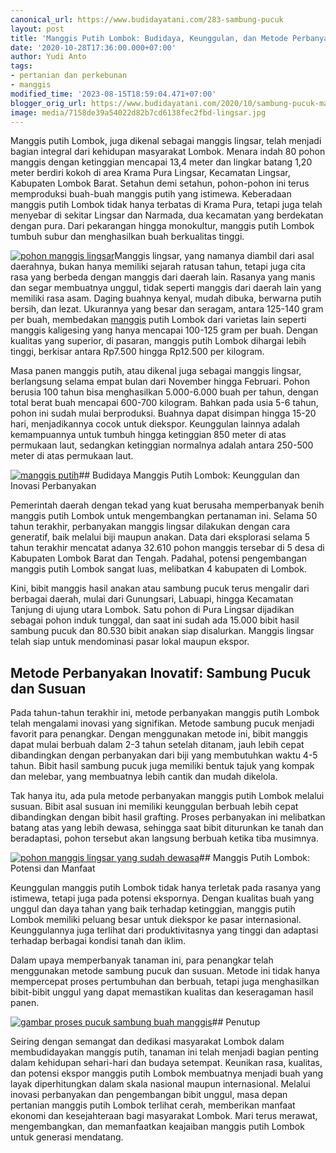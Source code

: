 ```yaml
---
canonical_url: https://www.budidayatani.com/283-sambung-pucuk
layout: post
title: 'Manggis Putih Lombok: Budidaya, Keunggulan, dan Metode Perbanyakan'
date: '2020-10-28T17:36:00.000+07:00'
author: Yudi Anto
tags:
- pertanian dan perkebunan
- manggis
modified_time: '2023-08-15T18:59:04.471+07:00'
blogger_orig_url: https://www.budidayatani.com/2020/10/sambung-pucuk-manggis-putih-2-3-tahun.html
image: media/7158de39a54022d82b7cd6138fec2fbd-lingsar.jpg
---
```

Manggis putih Lombok, juga dikenal sebagai manggis lingsar, telah menjadi bagian integral dari kehidupan masyarakat Lombok. Menara indah 80 pohon manggis dengan ketinggian mencapai 13,4 meter dan lingkar batang 1,20 meter berdiri kokoh di area Krama Pura Lingsar, Kecamatan Lingsar, Kabupaten Lombok Barat. Setahun demi setahun, pohon-pohon ini terus memproduksi buah-buah manggis putih yang istimewa. Keberadaan manggis putih Lombok tidak hanya terbatas di Krama Pura, tetapi juga telah menyebar di sekitar Lingsar dan Narmada, dua kecamatan yang berdekatan dengan pura. Dari pekarangan hingga monokultur, manggis putih Lombok tumbuh subur dan menghasilkan buah berkualitas tinggi.

[![pohon manggis lingsar](https://blogger.googleusercontent.com/img/b/R29vZ2xl/AVvXsEjmUUxUS6gjw-7ibCNVwIYrkOA3auyFrCMHHeid9iwOsQITlvfyUzf2QQTcsyB7Jv2Umhts4Iu5-99GmPI4VBLgp518nEONO7rqtX6JHqaYpqtSeg59rJmR3zl81M7pJzUWiGcACr1kw5iPx6y7tu5B256VmoGCAiYL6Xx3WIBGAJllmR_Vf-qJJJj54kjs/w640-h386/lingsar.jpg)](https://blogger.googleusercontent.com/img/b/R29vZ2xl/AVvXsEjmUUxUS6gjw-7ibCNVwIYrkOA3auyFrCMHHeid9iwOsQITlvfyUzf2QQTcsyB7Jv2Umhts4Iu5-99GmPI4VBLgp518nEONO7rqtX6JHqaYpqtSeg59rJmR3zl81M7pJzUWiGcACr1kw5iPx6y7tu5B256VmoGCAiYL6Xx3WIBGAJllmR_Vf-qJJJj54kjs/s1987/lingsar.jpg)Manggis lingsar, yang namanya diambil dari asal daerahnya, bukan hanya memiliki sejarah ratusan tahun, tetapi juga cita rasa yang berbeda dengan manggis dari daerah lain. Rasanya yang manis dan segar membuatnya unggul, tidak seperti manggis dari daerah lain yang memiliki rasa asam. Daging buahnya kenyal, mudah dibuka, berwarna putih bersih, dan lezat. Ukurannya yang besar dan seragam, antara 125-140 gram per buah, membedakan [manggis](https://www.budidayatani.com/search/label/manggis) putih Lombok dari varietas lain seperti manggis kaligesing yang hanya mencapai 100-125 gram per buah. Dengan kualitas yang superior, di pasaran, manggis putih Lombok dihargai lebih tinggi, berkisar antara Rp7.500 hingga Rp12.500 per kilogram.

Masa panen manggis putih, atau dikenal juga sebagai manggis lingsar, berlangsung selama empat bulan dari November hingga Februari. Pohon berusia 100 tahun bisa menghasilkan 5.000-6.000 buah per tahun, dengan total berat buah mencapai 600-700 kilogram. Bahkan pada usia 5-6 tahun, pohon ini sudah mulai berproduksi. Buahnya dapat disimpan hingga 15-20 hari, menjadikannya cocok untuk diekspor. Keunggulan lainnya adalah kemampuannya untuk tumbuh hingga ketinggian 850 meter di atas permukaan laut, sedangkan ketinggian normalnya adalah antara 250-500 meter di atas permukaan laut.

[![manggis putih](https://blogger.googleusercontent.com/img/b/R29vZ2xl/AVvXsEh78iPbUTDG-ZAAklCKhTpBXmuJzJDBb8-1ItuSZMGmGWHQqdDrAZQCBuh2knWboZHGXtDLzP1-5MLF5PWtzf6oRKuMyQOUz3Rx8yZ6H4DamAnvjerPwn00vuJaJB6CLBNVKNVSCPH2AIJlb0LnyV2t3KGKthds643kiADj3WzNgzDMmNCF8zC1Ar9Ump2F/w640-h496/Gambar_lingsar_928x720.jpg)](https://blogger.googleusercontent.com/img/b/R29vZ2xl/AVvXsEh78iPbUTDG-ZAAklCKhTpBXmuJzJDBb8-1ItuSZMGmGWHQqdDrAZQCBuh2knWboZHGXtDLzP1-5MLF5PWtzf6oRKuMyQOUz3Rx8yZ6H4DamAnvjerPwn00vuJaJB6CLBNVKNVSCPH2AIJlb0LnyV2t3KGKthds643kiADj3WzNgzDMmNCF8zC1Ar9Ump2F/s696/Gambar_lingsar_928x720.jpg)## Budidaya Manggis Putih Lombok: Keunggulan dan Inovasi Perbanyakan

Pemerintah daerah dengan tekad yang kuat berusaha memperbanyak benih manggis putih Lombok untuk mengembangkan pertanaman ini. Selama 50 tahun terakhir, perbanyakan manggis lingsar dilakukan dengan cara generatif, baik melalui biji maupun anakan. Data dari eksplorasi selama 5 tahun terakhir mencatat adanya 32.610 pohon manggis tersebar di 5 desa di Kabupaten Lombok Barat dan Tengah. Padahal, potensi pengembangan manggis putih Lombok sangat luas, melibatkan 4 kabupaten di Lombok.

Kini, bibit manggis hasil anakan atau sambung pucuk terus mengalir dari berbagai daerah, mulai dari Gunungsari, Labuapi, hingga Kecamatan Tanjung di ujung utara Lombok. Satu pohon di Pura Lingsar dijadikan sebagai pohon induk tunggal, dan saat ini sudah ada 15.000 bibit hasil sambung pucuk dan 80.530 bibit anakan siap disalurkan. Manggis lingsar telah siap untuk mendominasi pasar lokal maupun ekspor.

## Metode Perbanyakan Inovatif: Sambung Pucuk dan Susuan

Pada tahun-tahun terakhir ini, metode perbanyakan manggis putih Lombok telah mengalami inovasi yang signifikan. Metode sambung pucuk menjadi favorit para penangkar. Dengan menggunakan metode ini, bibit manggis dapat mulai berbuah dalam 2-3 tahun setelah ditanam, jauh lebih cepat dibandingkan dengan perbanyakan dari biji yang membutuhkan waktu 4-5 tahun. Bibit hasil sambung pucuk juga memiliki bentuk tajuk yang kompak dan melebar, yang membuatnya lebih cantik dan mudah dikelola.

Tak hanya itu, ada pula metode perbanyakan manggis putih Lombok melalui susuan. Bibit asal susuan ini memiliki keunggulan berbuah lebih cepat dibandingkan dengan bibit hasil grafting. Proses perbanyakan ini melibatkan batang atas yang lebih dewasa, sehingga saat bibit diturunkan ke tanah dan beradaptasi, pohon tersebut akan langsung berbuah ketika tiba musimnya.

[![pohon manggis lingsar yang sudah dewasa](https://blogger.googleusercontent.com/img/b/R29vZ2xl/AVvXsEh_lNTlkXRQlOv3vgeMbtm6nRj2_Tok9FZ6sbDadvNsvLExzvqG8x_8aicVj8w8uGUlHommBabt3kia5-jt5CPq_DTZlpXwBUshrx6qcnx4VaW054PWsGDYFVkmMcoVvmakMuzivp7rpQFCr_mFLazgAGs7fhyYitik0OibSHtHLJtcVAq2Bot-IDQ1d938/w552-h640/Gambar_manggis_putih_997x720.jpg)](https://blogger.googleusercontent.com/img/b/R29vZ2xl/AVvXsEh_lNTlkXRQlOv3vgeMbtm6nRj2_Tok9FZ6sbDadvNsvLExzvqG8x_8aicVj8w8uGUlHommBabt3kia5-jt5CPq_DTZlpXwBUshrx6qcnx4VaW054PWsGDYFVkmMcoVvmakMuzivp7rpQFCr_mFLazgAGs7fhyYitik0OibSHtHLJtcVAq2Bot-IDQ1d938/s1065/Gambar_manggis_putih_997x720.jpg)## Manggis Putih Lombok: Potensi dan Manfaat

Keunggulan manggis putih Lombok tidak hanya terletak pada rasanya yang istimewa, tetapi juga pada potensi ekspornya. Dengan kualitas buah yang unggul dan daya tahan yang baik terhadap ketinggian, manggis putih Lombok memiliki peluang besar untuk diekspor ke pasar internasional. Keunggulannya juga terlihat dari produktivitasnya yang tinggi dan adaptasi terhadap berbagai kondisi tanah dan iklim.

Dalam upaya memperbanyak tanaman ini, para penangkar telah menggunakan metode sambung pucuk dan susuan. Metode ini tidak hanya mempercepat proses pertumbuhan dan berbuah, tetapi juga menghasilkan bibit-bibit unggul yang dapat memastikan kualitas dan keseragaman hasil panen.

[![gambar proses pucuk sambung buah manggis](https://blogger.googleusercontent.com/img/b/R29vZ2xl/AVvXsEihlh_g61fWzMtiTAHPwU5wofvrgKLgXg-LQInj4w2yAR-KNChDGfHLAv-k2CvcT9iyscj92HAJtuFp8vu0IMHTYjqY-bKV_P4khJi6pH0fgrb_oreYCkseqHaD96CfsYeV4-uztBT1CDNgNZsTx3xGAyS3YHF3xHf6NZLoEHrO6ec45m08w9AC4Mx9wZOL/w532-h640/Gambar_manggis_putih1_997x720.jpg)](https://blogger.googleusercontent.com/img/b/R29vZ2xl/AVvXsEihlh_g61fWzMtiTAHPwU5wofvrgKLgXg-LQInj4w2yAR-KNChDGfHLAv-k2CvcT9iyscj92HAJtuFp8vu0IMHTYjqY-bKV_P4khJi6pH0fgrb_oreYCkseqHaD96CfsYeV4-uztBT1CDNgNZsTx3xGAyS3YHF3xHf6NZLoEHrO6ec45m08w9AC4Mx9wZOL/s1090/Gambar_manggis_putih1_997x720.jpg)## Penutup

Seiring dengan semangat dan dedikasi masyarakat Lombok dalam membudidayakan manggis putih, tanaman ini telah menjadi bagian penting dalam kehidupan sehari-hari dan budaya setempat. Keunikan rasa, kualitas, dan potensi ekspor manggis putih Lombok membuatnya menjadi buah yang layak diperhitungkan dalam skala nasional maupun internasional. Melalui inovasi perbanyakan dan pengembangan bibit unggul, masa depan pertanian manggis putih Lombok terlihat cerah, memberikan manfaat ekonomi dan kesejahteraan bagi masyarakat Lombok. Mari terus merawat, mengembangkan, dan memanfaatkan keajaiban manggis putih Lombok untuk generasi mendatang.

